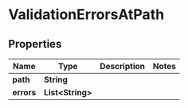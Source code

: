 

# ValidationErrorsAtPath


## Properties

| Name | Type | Description | Notes |
|------------ | ------------- | ------------- | -------------|
|**path** | **String** |  |  |
|**errors** | **List&lt;String&gt;** |  |  |




